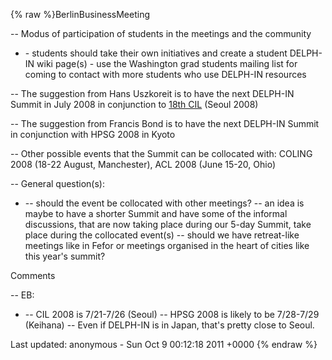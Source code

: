 {% raw %}BerlinBusinessMeeting

-- Modus of participation of students in the meetings and the community

- \- students should take their own initiatives and create a student
DELPH-IN wiki page(s) - use the Washington grad students mailing
list for coming to contact with more students who use DELPH-IN
resources

-- The suggestion from Hans Uszkoreit is to have the next DELPH-IN
Summit in July 2008 in conjunction to [18th CIL](http://www.cil18.org)
(Seoul 2008)

-- The suggestion from Francis Bond is to have the next DELPH-IN Summit
in conjunction with HPSG 2008 in Kyoto

-- Other possible events that the Summit can be collocated with: COLING
2008 (18-22 August, Manchester), ACL 2008 (June 15-20, Ohio)

-- General question(s):

- -- should the event be collocated with other meetings? -- an idea is
maybe to have a shorter Summit and have some of the informal
discussions, that are now taking place during our 5-day Summit, take
place during the collocated event(s) -- should we have retreat-like
meetings like in Fefor or meetings organised in the heart of cities
like this year's summit?

Comments

-- EB:

- -- CIL 2008 is 7/21-7/26 (Seoul) -- HPSG 2008 is likely to be
7/28-7/29 (Keihana) -- Even if DELPH-IN is in Japan, that's pretty
close to Seoul.

Last updated: anonymous - Sun Oct 9 00:12:18 2011 +0000
{% endraw %}